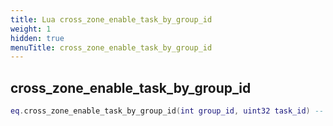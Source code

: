 ```yaml
---
title: Lua cross_zone_enable_task_by_group_id
weight: 1
hidden: true
menuTitle: cross_zone_enable_task_by_group_id
---
```

## cross_zone_enable_task_by_group_id
```lua
eq.cross_zone_enable_task_by_group_id(int group_id, uint32 task_id) -- void
```